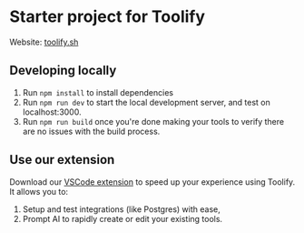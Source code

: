 # Starter project for Toolify

Website: [toolify.sh](https://toolify.sh)

## Developing locally

1. Run `npm install` to install dependencies
2. Run `npm run dev` to start the local development server, and test on localhost:3000.
3. Run `npm run build` once you're done making your tools to verify there are no issues with the build process.

## Use our extension

Download our [VSCode extension](https://marketplace.visualstudio.com/items?itemName=toolify.toolify-copilot) to speed up your experience using Toolify. It allows you to:

1. Setup and test integrations (like Postgres) with ease,
2. Prompt AI to rapidly create or edit your existing tools.
